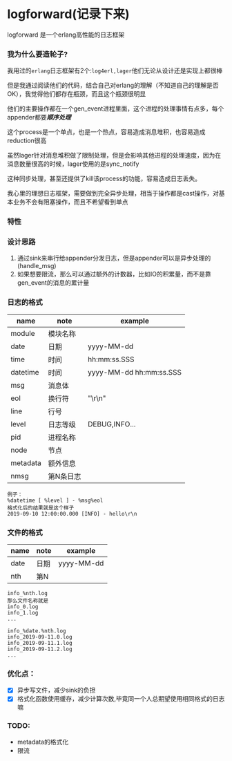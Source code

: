 logforward(记录下来)
=====
logforward 是一个erlang高性能的日志框架

### 我为什么要造轮子?
我用过的```erlang```日志框架有2个:```log4erl,lager```他们无论从设计还是实现上都很棒

但是我通过阅读他们的代码，结合自己对erlang的理解（不知道自己的理解是否OK），我觉得他们都存在瓶颈，而且这个瓶颈很明显

他们的主要操作都在一个gen_event进程里面，这个进程的处理事情有点多，每个appender都要***顺序处理***

这个process是一个单点，也是一个热点，容易造成消息堆积，也容易造成reduction很高

虽然lager针对消息堆积做了限制处理，但是会影响其他进程的处理速度，因为在消息数量很高的时候，lager使用的是sync_notify

这种同步处理，甚至还提供了kill该process的功能，容易造成日志丢失。

我心里的理想日志框架，需要做到完全异步处理，相当于操作都是cast操作，对基本业务不会有阻塞操作，而且不希望看到单点

### 特性


### 设计思路
1. 通过sink来串行给appender分发日志，但是appender可以是异步处理的(handle_msg)
2. 如果想要限流，那么可以通过额外的计数器，比如IO的积累量，而不是靠gen_event的消息的累计量

### 日志的格式 
| name | note | example | 
| --- | --- | --- |
| module | 模块名称 |  |
| date | 日期 | yyyy-MM-dd |
| time | 时间 | hh:mm:ss.SSS |
| datetime | 时间 | yyyy-MM-dd hh:mm:ss.SSS |
| msg | 消息体 | |
| eol | 换行符 | "\r\n" |
| line | 行号 | |
| level | 日志等级 | DEBUG,INFO...|
| pid  | 进程名称 | |
| node | 节点 | |
| metadata | 额外信息 | | 
| nmsg | 第N条日志 ||

```
例子：
%datetime [ %level ] - %msg%eol
格式化后的结果就是这个样子
2019-09-10 12:00:00.000 [INFO] - hello\r\n

```

### 文件的格式
| name | note | example |
| --- | --- | --- |
| date | 日期 | yyyy-MM-dd |
| nth | 第N | |

```
info_%nth.log
那么文件名称就是
info_0.log
info_1.log
...

info_%date.%nth.log
info_2019-09-11.0.log
info_2019-09-11.1.log
info_2019-09-11.2.log
...

```

### 优化点：
- [x] 异步写文件，减少sink的负担
- [x] 格式化函数使用缓存，减少计算次数,毕竟同一个人总期望使用相同格式的日志嘛

### TODO:
- metadata的格式化
- 限流





